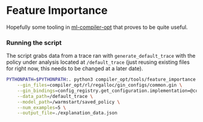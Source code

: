 # Feature Importance

Hopefully some tooling in [ml-compiler-opt](https://github.com/google/ml-compiler-opt)
that proves to be quite useful.

### Running the script

The script grabs data from a trace ran with `generate_default_trace` with the policy under
analysis located at `/default_trace` (just reusing existing files for right now, this needs
to be changed at a later date).

```bash
PYTHONPATH=$PYTHONPATH:. python3 compiler_opt/tools/feature_importance.py \
    --gin_files=compiler_opt/rl/regalloc/gin_configs/common.gin \
    --gin_bindings=config_registry.get_configuration.implementation=@configs.RegallocEvictionConfig \
    --data_path=/default_trace \
    --model_path=/warmstart/saved_policy \
    --num_examples=5 \
    --output_file=./explanation_data.json
```